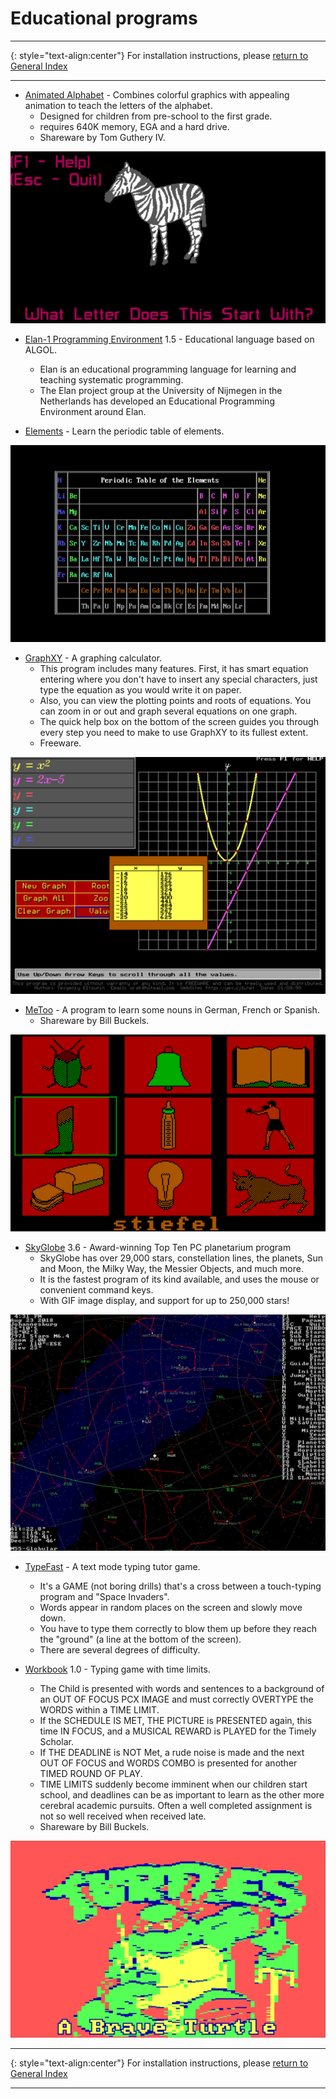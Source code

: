 # Educational programs
-----

{: style="text-align:center"}
For installation instructions, please [return to General Index](README.md)

-----

+ [Animated Alphabet](./zip/aalpha.zip) - Combines colorful graphics with appealing animation to teach the letters of the alphabet.
    + Designed for children from pre-school to the first grade.
    + requires 640K memory, EGA and a hard drive.
    + Shareware by Tom Guthery IV.

![aalpha](./imgs/aalpha.png)

+ [Elan-1 Programming Environment](./zip/elan1.zip) 1.5 - Educational language based on ALGOL.
    + Elan is an educational programming language for learning and teaching systematic programming.
    + The Elan project group at the University of Nijmegen in the Netherlands has developed an Educational Programming Environment around Elan.

+ [Elements](./zip/elements.zip) - Learn the periodic table of elements.

![elements](./imgs/elements.png)

+ [GraphXY](./zip/graphxy.zip) - A graphing calculator.
    + This program includes many features. First, it has smart equation entering where you don't have to insert any special characters, just type the equation as you would write it on paper.
    + Also, you can view the plotting points and roots of equations. You can zoom in or out and graph several equations on one graph.
    + The quick help box on the bottom of the screen guides you through every step you need to make to use GraphXY to its fullest extent.
    + Freeware.

![graphxy](./imgs/graphxy.png)

+ [MeToo](./zip/metoo.zip) - A program to learn some nouns in German, French or Spanish.
    + Shareware by Bill Buckels.

![metoo](./imgs/metoo.png)

+ [SkyGlobe](./zip/skyglobe.zip) 3.6 - Award-winning Top Ten PC planetarium program
    + SkyGlobe has over 29,000 stars, constellation lines, the planets, Sun and Moon, the Milky Way, the Messier Objects, and much more.
    + It is the fastest program of its kind available, and uses the mouse or convenient command keys. 
    + With GIF image display, and support for up to 250,000 stars!

[![SkyGlobe](./imgs/skyglobe.png)](https://www.youtube.com/watch?v=OLRk1AK9XdA "SkyGlobe - click to play")

+ [TypeFast](./zip/typefast.zip) - A text mode typing tutor game.
    + It's a GAME (not boring drills) that's a cross between a touch-typing program and "Space Invaders".
    + Words appear in random places on the screen and slowly move down.
    + You have to type them correctly to blow them up before they reach the "ground" (a line at the bottom of the screen).
    + There are several degrees of difficulty.

+ [Workbook](./zip/wrkbk.zip) 1.0 - Typing game with time limits.
    + The Child is presented with  words  and sentences to a background of an OUT OF FOCUS PCX IMAGE and must correctly OVERTYPE the WORDS within a TIME LIMIT.
    + If the SCHEDULE IS  MET,  THE  PICTURE  is  PRESENTED again, this time IN FOCUS, and a MUSICAL REWARD is PLAYED for the Timely Scholar.
    + If THE DEADLINE is NOT Met, a rude noise is  made  and  the  next  OUT  OF  FOCUS  and  WORDS COMBO is presented for another TIMED ROUND OF PLAY.
    + TIME LIMITS suddenly become imminent when our children start school, and  deadlines  can  be as important to learn as the other  more  cerebral  academic  pursuits.   Often   a   well completed  assignment  is  not so well received when received late.
    + Shareware by Bill Buckels.

![wrkbk](./imgs/wrkbk.png)

-----

{: style="text-align:center"}
For installation instructions, please [return to General Index](README.md)

-----
